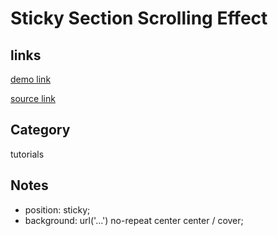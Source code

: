 # Sticky Section Scrolling Effect

## links
[demo link](https://aldopolojr.github.io/sticky-section/)

[source link](https://youtu.be/yk57cgZLWRo)

## Category
tutorials

## Notes
- position: sticky;
- background: url('…') no-repeat center center / cover;